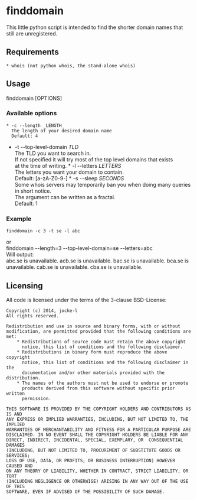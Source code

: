 finddomain
======

This little python script is intended to find the shorter domain names
that still are unregistered.

## Requirements
    * whois (not python whois, the stand-alone whois)

## Usage

finddomain [OPTIONS]

### Available options
    * -c --length _LENGTH_  
      The length of your desired domain name  
      Default: 4
   * -t --top-level-domain _TLD_  
      The TLD you want to search in.  
      If not specified it will try most of the top level domains that exists  
      at the time of writing.
    * -l --letters _LETTERS_  
      The letters you want your domain to contain.  
      Default: [a-zA-Z0-9-]
    * -s --sleep _SECONDS_  
      Some whois servers may temporarily ban you when doing many queries in short notice.  
      The argument can be written as a fractal.  
      Default: 1
      
### Example
    finddomain -c 3 -t se -l abc  
or  
    finddomain --length=3 --top-level-domain=se --letters=abc  
Will output:  
    abc.se is unavailable.
    acb.se is unavailable.
    bac.se is unavailable.
    bca.se is unavailable.
    cab.se is unavailable.
    cba.se is unavailable.

## Licensing

All code is licensed under the terms of the 3-clause BSD-License:

    Copyright (c) 2014, jocke-l
    All rights reserved.

    Redistribution and use in source and binary forms, with or without
    modification, are permitted provided that the following conditions are met:
        * Redistributions of source code must retain the above copyright
          notice, this list of conditions and the following disclaimer.
        * Redistributions in binary form must reproduce the above copyright
          notice, this list of conditions and the following disclaimer in the
          documentation and/or other materials provided with the distribution.
        * The names of the authors must not be used to endorse or promote
          products derived from this software without specific prior written
          permission.
      
    THIS SOFTWARE IS PROVIDED BY THE COPYRIGHT HOLDERS AND CONTRIBUTORS AS IS AND
    ANY EXPRESS OR IMPLIED WARRANTIES, INCLUDING, BUT NOT LIMITED TO, THE IMPLIED
    WARRANTIES OF MERCHANTABILITY AND FITNESS FOR A PARTICULAR PURPOSE ARE
    DISCLAIMED. IN NO EVENT SHALL THE COPYRIGHT HOLDERS BE LIABLE FOR ANY
    DIRECT, INDIRECT, INCIDENTAL, SPECIAL, EXEMPLARY, OR  CONSEQUENTIAL DAMAGES
    (INCLUDING, BUT NOT LIMITED TO, PROCUREMENT OF SUBSTITUTE GOODS OR SERVICES;
    LOSS OF USE, DATA, OR PROFITS; OR BUSINESS INTERRUPTION) HOWEVER CAUSED AND
    ON ANY THEORY OF LIABILITY, WHETHER IN CONTRACT, STRICT LIABILITY, OR TORT
    (INCLUDING NEGLIGENCE OR OTHERWISE) ARISING IN ANY WAY OUT OF THE USE OF THIS
    SOFTWARE, EVEN IF ADVISED OF THE POSSIBILITY OF SUCH DAMAGE.
